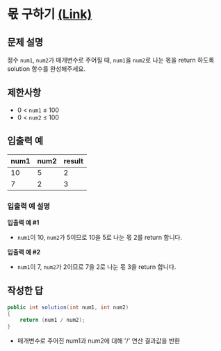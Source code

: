 # 몫 구하기 [(Link)](https://school.programmers.co.kr/learn/courses/30/lessons/120805)

## 문제 설명
정수 `num1`, `num2`가 매개변수로 주어질 때, `num1`을 `num2`로 나눈 몫을 return 하도록 solution 함수를 완성해주세요.

## 제한사항
- 0 < `num1` ≤ 100
- 0 < `num2` ≤ 100

## 입출력 예
|num1|num2|result|
|------|---|---|
|10|5|2|
|7|2|3|

### 입출력 예 설명

**입출력 예 #1**
  - `num1`이 10, `num2`가 5이므로 10을 5로 나눈 몫 2를 return 합니다.
  
**입출력 예 #2**
  - `num1`이 7, `num2`가 2이므로 7을 2로 나눈 몫 3을 return 합니다.
  
## 작성한 답

```cs
public int solution(int num1, int num2) 
{
    return (num1 / num2);
}
```

- 매개변수로 주어진 num1과 num2에 대해 '/' 연산 결과값을 반환